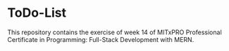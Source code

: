 # ToDo-List
This repository contains the exercise of week 14 of MITxPRO Professional Certificate in Programming: Full-Stack Development with MERN.
